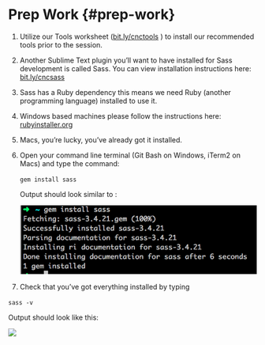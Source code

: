 # Prep Work {#prep-work}

1.  Utilize our Tools worksheet ([bit.ly/cnctools](https://www.google.com/url?q=http://bit.ly/cnctools&sa=D&ust=1478381675839000&usg=AFQjCNEo0H0QH4Tl46B_p9ead6rl-JknfA) ) to install our recommended tools prior to the session.   
2.  Another Sublime Text plugin you’ll want to have installed for Sass development is called Sass.  You can view installation instructions here: [bit.ly/cncsass](https://www.google.com/url?q=http://bit.ly/cncsass&sa=D&ust=1478381675841000&usg=AFQjCNHvVVK8DNs_0o8gjG2wRbWIAmkljA)  
3.  Sass has a Ruby dependency this means we need Ruby (another programming language) installed to use it.

1.  Windows based machines please follow the instructions here: [rubyinstaller.org](https://www.google.com/url?q=http://rubyinstaller.org/&sa=D&ust=1478381675842000&usg=AFQjCNHTp8QGUMU7SFot4Y5DI6fCO6B00w) 
2.  Macs, you’re lucky, you’ve already got it installed.  

1.  Open your command line terminal (Git Bash on Windows, iTerm2 on Macs) and type the command:

    `gem install sass`

    Output should look similar to :<br>

    ![Screen Shot 2016-03-26 at 7.26.45 PM.png](images/image02.png)

1.  Check that you’ve got everything installed by typing

```sass -v```


 Output should look like this:<br>

![](images/image04.png)